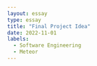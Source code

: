 ```yaml
---
layout: essay
type: essay
title: "Final Project Idea"
date: 2022-11-01
labels:
  - Software Engineering
  - Meteor
---
```


